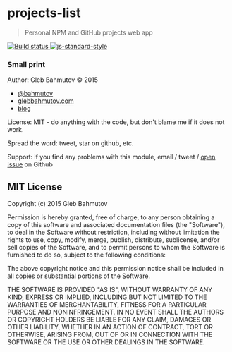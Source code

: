 # projects-list

> Personal NPM and GitHub projects web app

[![Build status][list-of-projects-ci-image] ][list-of-projects-ci-url]
[![js-standard-style](https://img.shields.io/badge/code%20style-standard-brightgreen.svg)](http://standardjs.com/)

### Small print

Author: Gleb Bahmutov &copy; 2015

* [@bahmutov](https://twitter.com/bahmutov)
* [glebbahmutov.com](http://glebbahmutov.com)
* [blog](http://glebbahmutov.com/blog/)

License: MIT - do anything with the code, but don't blame me if it does not work.

Spread the word: tweet, star on github, etc.

Support: if you find any problems with this module, email / tweet /
[open issue](https://github.com/bahmutov/list-of-projects/issues) on Github

## MIT License

Copyright (c) 2015 Gleb Bahmutov

Permission is hereby granted, free of charge, to any person
obtaining a copy of this software and associated documentation
files (the "Software"), to deal in the Software without
restriction, including without limitation the rights to use,
copy, modify, merge, publish, distribute, sublicense, and/or sell
copies of the Software, and to permit persons to whom the
Software is furnished to do so, subject to the following
conditions:

The above copyright notice and this permission notice shall be
included in all copies or substantial portions of the Software.

THE SOFTWARE IS PROVIDED "AS IS", WITHOUT WARRANTY OF ANY KIND,
EXPRESS OR IMPLIED, INCLUDING BUT NOT LIMITED TO THE WARRANTIES
OF MERCHANTABILITY, FITNESS FOR A PARTICULAR PURPOSE AND
NONINFRINGEMENT. IN NO EVENT SHALL THE AUTHORS OR COPYRIGHT
HOLDERS BE LIABLE FOR ANY CLAIM, DAMAGES OR OTHER LIABILITY,
WHETHER IN AN ACTION OF CONTRACT, TORT OR OTHERWISE, ARISING
FROM, OUT OF OR IN CONNECTION WITH THE SOFTWARE OR THE USE OR
OTHER DEALINGS IN THE SOFTWARE.

[list-of-projects-ci-image]: https://travis-ci.org/bahmutov/list-of-projects.png?branch=master
[list-of-projects-ci-url]: https://travis-ci.org/bahmutov/list-of-projects
[list-of-projects-dependencies-image]: https://david-dm.org/bahmutov/list-of-projects.png
[list-of-projects-dependencies-url]: https://david-dm.org/bahmutov/list-of-projects
[list-of-projects-devdependencies-image]: https://david-dm.org/bahmutov/list-of-projects/dev-status.png
[list-of-projects-devdependencies-url]: https://david-dm.org/bahmutov/list-of-projects#info=devDependencies
